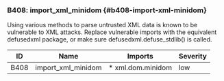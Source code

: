 ### B408: import_xml_minidom {#b408-import-xml-minidom}

Using various methods to parse untrusted XML data is known to be vulnerable to
XML attacks. Replace vulnerable imports with the equivalent defusedxml package,
or make sure defusedxml.defuse_stdlib() is called.

|  ID  |        Name        |      Imports      | Severity |
|------|--------------------|-------------------|----------|
| B408 | import_xml_minidom | * xml.dom.minidom | low      |

